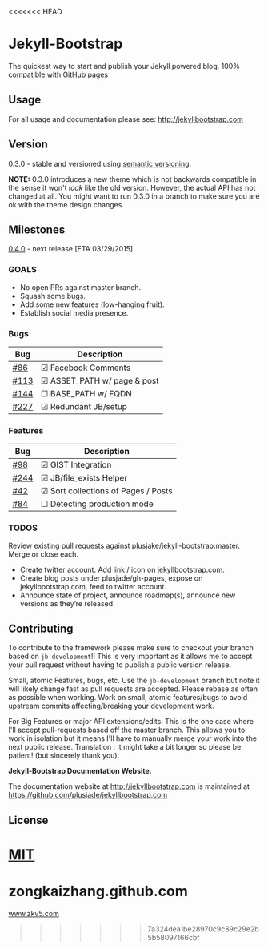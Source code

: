 <<<<<<< HEAD
# Jekyll-Bootstrap

The quickest way to start and publish your Jekyll powered blog. 100% compatible with GitHub pages

## Usage

For all usage and documentation please see: <http://jekyllbootstrap.com>

## Version

0.3.0 - stable and versioned using [semantic versioning](http://semver.org/).

**NOTE:** 0.3.0 introduces a new theme which is not backwards compatible in the sense it won't _look_ like the old version.
However, the actual API has not changed at all.
You might want to run 0.3.0 in a branch to make sure you are ok with the theme design changes.

## Milestones

[0.4.0](https://github.com/plusjade/jekyll-bootstrap/milestones/v%200.4.0) - next release [ETA 03/29/2015]

### GOALS

* No open PRs against master branch.
* Squash some bugs.
* Add some new features (low-hanging fruit).
* Establish social media presence.


### Bugs

|Bug |Description
|------|---------------
|[#86](https://github.com/plusjade/jekyll-bootstrap/issues/86)  |&#x2611; Facebook Comments
|[#113](https://github.com/plusjade/jekyll-bootstrap/issues/113)|&#x2611; ASSET_PATH w/ page & post
|[#144](https://github.com/plusjade/jekyll-bootstrap/issues/144)|&#x2610; BASE_PATH w/ FQDN
|[#227](https://github.com/plusjade/jekyll-bootstrap/issues/227)|&#x2611; Redundant JB/setup

### Features

|Bug |Description
|------|---------------
|[#98](https://github.com/plusjade/jekyll-bootstrap/issues/98)  |&#x2611; GIST Integration
|[#244](https://github.com/plusjade/jekyll-bootstrap/issues/244)|&#x2611; JB/file_exists Helper
|[#42](https://github.com/plusjade/jekyll-bootstrap/issues/42)  |&#x2611; Sort collections of Pages / Posts
|[#84](https://github.com/plusjade/jekyll-bootstrap/issues/84)  |&#x2610; Detecting production mode

### TODOS

Review existing pull requests against plusjake/jekyll-bootstrap:master. Merge or close each.

* Create twitter account. Add link / icon on jekyllbootstrap.com.
* Create blog posts under plusjade/gh-pages, expose on jekyllbootstrap.com, feed to twitter account.
* Announce state of project, announce roadmap(s), announce new versions as they’re released.

## Contributing


To contribute to the framework please make sure to checkout your branch based on `jb-development`!!
This is very important as it allows me to accept your pull request without having to publish a public version release.

Small, atomic Features, bugs, etc.
Use the `jb-development` branch but note it will likely change fast as pull requests are accepted.
Please rebase as often as possible when working.
Work on small, atomic features/bugs to avoid upstream commits affecting/breaking your development work.

For Big Features or major API extensions/edits:
This is the one case where I'll accept pull-requests based off the master branch.
This allows you to work in isolation but it means I'll have to manually merge your work into the next public release.
Translation : it might take a bit longer so please be patient! (but sincerely thank you).

**Jekyll-Bootstrap Documentation Website.**

The documentation website at <http://jekyllbootstrap.com> is maintained at https://github.com/plusjade/jekyllbootstrap.com


## License

[MIT](http://opensource.org/licenses/MIT)
=======
# zongkaizhang.github.com
www.zkv5.com
>>>>>>> 7a324dea1be28970c9c89c29e2b5b58097166cbf
